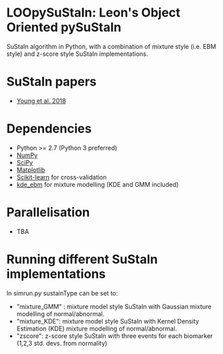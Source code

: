 LOOpySuStaIn: Leon's Object Oriented pySuStaIn
============

SuStaIn algorithm in Python, with a combination of mixture style (i.e. EBM style) and z-score style SuStaIn implementations.

SuStaIn papers
============
- [Young et al. 2018](https://doi.org/10.1038/s41467-018-05892-0)

Dependencies
============
- Python >= 2.7 (Python 3 preferred)
- [NumPy](https://github.com/numpy/numpy)
- [SciPy](https://github.com/scipy/scipy)
- [Matplotlib](https://github.com/matplotlib/matplotlib)
- [Scikit-learn](https://scikit-learn.org) for cross-validation
- [kde_ebm](https://github.com/noxtoby/kde_ebm_open) for mixture modelling (KDE and GMM included)

Parallelisation
===============
- TBA

Running different SuStaIn implementations
===============
In simrun.py sustainType can be set to:
  - "mixture_GMM" : mixture model style SuStaIn with Gaussian mixture modelling of normal/abnormal.
  - "mixture_KDE":  mixture model style SuStaIn with Kernel Density Estimation (KDE) mixture modelling of normal/abnormal.
  - "zscore":       z-score style SuStaIn with three events for each biomarker (1,2,3 std. devs. from normality)

